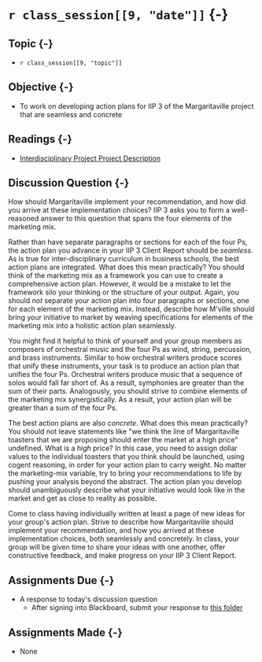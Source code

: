 # `r class_session[[9, "date"]]` {-}

## Topic {-}

- `r class_session[[9, "topic"]]`

## Objective {-}

- To work on developing action plans for IIP 3 of the Margaritaville project
that are seamless and concrete

## Readings {-}

- [Interdisciplinary Project Project Description][]

## Discussion Question {-}

How should Margaritaville implement your recommendation, and how did you arrive
at these implementation choices? IIP 3 asks you to form a well-reasoned answer
to this question that spans the four elements of the marketing mix.

Rather than have separate paragraphs or sections for each of the four Ps, the
action plan you advance in your IIP 3 Client Report should be *seamless*. As is
true for inter-disciplinary curriculum in business schools, the best action
plans are integrated. What does this mean practically? You should think of the
marketing mix as a framework you can use to create a comprehensive action plan.
However, it would be a mistake to let the framework silo your thinking or the
structure of your output. Again, you should *not* separate your action plan into
four paragraphs or sections, one for each element of the marketing mix. Instead,
describe how M'ville should bring your initiative to market by weaving
specifications for elements of the marketing mix into a holistic action plan
seamlessly.

You might find it helpful to think of yourself and your group members as
composers of orchestral music and the four Ps as wind, string, percussion, and
brass instruments. Similar to how orchestral writers produce scores that unify
these instruments, your task is to produce an action plan that unifies the four
Ps. Orchestral writers produce music that a sequence of solos would fall far
short of. As a result, symphonies are greater than the sum of their parts.
Analogously, you should strive to combine elements of the marketing mix
synergistically. As a result, your action plan will be greater than a sum of the
four Ps.

The best action plans are also *concrete*. What does this mean practically? You
should not leave statements like "we think the line of Margaritaville toasters
that we are proposing should enter the market at a high price" undefined. What
is a *high* price? In this case, you need to assign dollar values to the
individual toasters that you think should be launched, using cogent reasoning,
in order for your action plan to carry weight. No matter the marketing-mix
variable, try to bring your recommendations to life by pushing your analysis
beyond the abstract. The action plan you develop should unambiguously describe
what your initiative would look like in the market and get as close to reality
as possible.

Come to class having individually written at least a page of new ideas for your
group's action plan. Strive to describe how Margaritaville should implement your
recommendation, and how you arrived at these implementation choices, both
seamlessly and concretely. In class, your group will be given time to share your
ideas with one another, offer constructive feedback, and make progress on your
IIP 3 Client Report.

## Assignments Due {-}

- A response to today's discussion question
    - After signing into Blackboard, submit your response to [this
    folder][discussion-questions-submission]

## Assignments Made {-}

- None

[discussion-questions-submission]: https://blackboard.comm.virginia.edu/webapps/blackboard/content/listContent.jsp?course_id=_2942_1&content_id=_140539_1
[Interdisciplinary Project Project Description]: https://blackboard.comm.virginia.edu/bbcswebdav/pid-137365-dt-content-rid-866173_1/xid-866173_1
